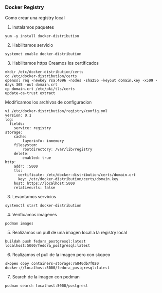 ### Docker Registry 
Como crear una registry local

1. Instalamos paquetes
```
yum -y install docker-distribution
```
2. Habilitamos servicio
```
systemct enable docker-distribution
```
3. Habilitamos https
Creamos los certificados
```
mkdir /etc/docker-distribution/certs
cd /etc/docker-distribution/certs
openssl req -newkey rsa:4096 -nodes -sha256 -keyout domain.key -x509 -days 365 -out domain.crt
cp domain.crt /etc/pki/tls/certs
update-ca-trust extract
```

Modificamos los archivos de configuracion
```
vi /etc/docker-distribution/registry/config.yml
version: 0.1
log:
  fields:
    service: registry
storage:
    cache:
        layerinfo: inmemory
    filesystem:
        rootdirectory: /var/lib/registry
    delete:
        enabled: true
http:
    addr: :5000
    tls:
      certificate: /etc/docker-distribution/certs/domain.crt
      key: /etc/docker-distribution/certs/domain.key
    host: https://localhost:5000
    relativeurls: false
```

3. Levantamos servicios
```
systemctl start docker-distribution
```
4. Verificamos imagenes
```
podman images
```
5. Realizamos un pull de una imagen local a la registry local
```
buildah push fedora_postgresql:latest localhost:5000/fedora_postgresql:latest
```
6. Realizamos el pull de la imagen pero con skopeo
```
skopeo copy containers-storage:7a840db7f020 docker://localhost:5000/fedora_postgresql:latest
```
7. Search de la imagen con podman 
```
podman search localhost:5000/postgresl
```